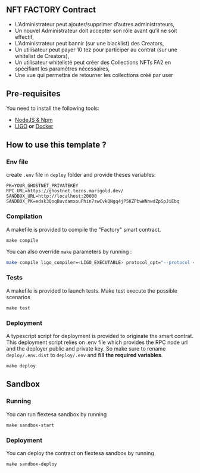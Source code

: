 ##  NFT FACTORY Contract

- L’Administrateur peut ajouter/supprimer d’autres administrateurs,
- Un nouvel Administrateur doit accepter son rôle avant qu’il ne soit effectif,
- L’Administrateur peut bannir (sur une blacklist) des Creators,
- Un utilisateur peut payer 10 tez pour participer au contrat (sur une whitelist de Creators),
- Un utilisateur whitelisté peut créer des Collections NFTs FA2 en spécifiant les paramètres nécessaires,
- Une vue qui permettra de retourner les collections créé par user

## Pre-requisites

You need to install the following tools:

- [NodeJS & Npm](https://nodejs.org/en/download/)
- [LIGO](https://ligolang.org/docs/intro/installation/) **or** [Docker](https://docs.docker.com/get-docker/)

## How to use this template ?

### Env file

create ```.env``` file in ```deploy``` folder and provide theses variables:

```
PK=YOUR_GHOSTNET_PRIVATEKEY
RPC_URL=https://ghostnet.tezos.marigold.dev/
SANDBOX_URL=http://localhost:20000
SANDBOX_PK=edsk3QoqBuvdamxouPhin7swCvkQNgq4jP5KZPbwWNnwdZpSpJiEbq

```
### Compilation

A makefile is provided to compile the "Factory" smart contract.

```
make compile
```

You can also override `make` parameters by running :

```sh
make compile ligo_compiler=<LIGO_EXECUTABLE> protocol_opt="--protocol <PROTOCOL>"
```

### Tests

A makefile is provided to launch tests. Make test execute the possible scenarios

```
make test
```

### Deployment

A typescript script for deployment is provided to originate the smart contrat. This deployment script relies on .env file which provides the RPC node url and the deployer public and private key.
So make sure to rename `deploy/.env.dist` to `deploy/.env` and **fill the required variables**.

```
make deploy
```

## Sandbox 

### Running 

You can run flextesa sandbox by running 

```
make sandbox-start
```

### Deployment 

You can deploy the contract on flextesa sandbox by running 

```
make sandbox-deploy
```
